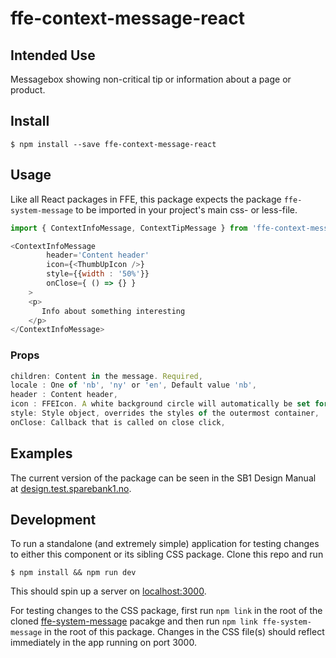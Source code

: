# ffe-context-message-react

## Intended Use

Messagebox showing non-critical tip or information about a page or product.

## Install

```
$ npm install --save ffe-context-message-react
```

## Usage

Like all React packages in FFE, this package expects the package `ffe-system-message` to be imported in your project's main css- or less-file.


```javascript
import { ContextInfoMessage, ContextTipMessage } from 'ffe-context-message-react';

<ContextInfoMessage 
        header='Content header'
        icon={<ThumbUpIcon />}  
        style={{width : '50%'}}
        onClose={ () => {} }
    >
    <p>
       Info about something interesting
    </p>
</ContextInfoMessage>
```

### Props
```javascript
children: Content in the message. Required,
locale : One of 'nb', 'ny' or 'en', Default value 'nb',
header : Content header,
icon : FFEIcon. A white background circle will automatically be set for the icon passed,
style: Style object, overrides the styles of the outermost container,
onClose: Callback that is called on close click,
```

## Examples

The current version of the package can be seen in the SB1 Design Manual at [design.test.sparebank1.no](http://design.test.sparebank1.no).

## Development

To run a standalone (and extremely simple) application for testing changes to either this component or its sibling CSS package. Clone this repo and run
```
$ npm install && npm run dev
```
This should spin up a server on [localhost:3000](http://localhost:3000).

For testing changes to the CSS package, first run `npm link` in the root of the cloned [ffe-system-message](https://stash.intern.sparebank1.no/projects/FFE/repos/ffe-system-message) pacakge and then run `npm link ffe-system-message` in the root of this package. Changes in the CSS file(s) should reflect immediately in the app running on port 3000.
